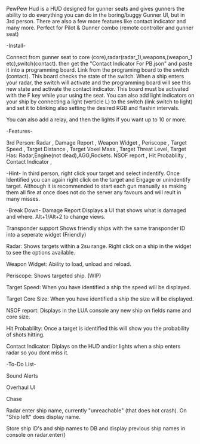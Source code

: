 

PewPew Hud is a HUD designed for gunner seats and gives gunners the ability to do everything you can do in the boring/buggy Gunner UI, but in 3rd person. 
There are also a few more features like contact indicator and many more. Perfect for Pilot & Gunner combo (remote controller and gunner seat)


-Install- 

Connect from gunner seat to core (core),radar(radar_1),weapons,(weapon_1 etc),switch(contact). then get the "Contact Indicator For PB.json" and paste it into a programming board. 
Link from the programing board to the switch (contact). This board checks the state of the switch. When a ship enters your radar, the switch will activate and the programming board will see this new state and activate the contact indicator. 
This board must be activated with the F key while your using the seat. You can also add light indicators on your ship by connecting a light (verticle L) to the switch (link switch to light) and set it to blinking also setting the desired RGB and flashin intervals.

You can also add a relay, and then the lights if you want up to 10 or more.




-Features-

3rd Person:
Radar , 
Damage Report , 
Weapon Widget , 
Periscope , 
Target Speed ,
Target Distance ,
Target Voxel Mass ,
Target Threat Level,
Target Has: Radar,Engine(not dead),AGG,Rockets.
NSOF report ,
Hit Probablilty ,
Contact Indicator ,






-Hint-
In third person, right click your target and select indentify. Once Identified you can again right click on the target and Engage or unindentify target. Although it is recommended to start each gun manually as making them all fire at once does not do the server any favours and will reult in many misses.





-Break Down-
Damage Report
Displays a UI that shows what is damaged and where. Alt+1/Alt+2 to change views.

Transponder support
Shows friendly ships with the same transponder ID into a seperate widget (Friendly)

Radar:
Shows targets within a 2su range. Right click on a ship in the widget to see the options available.

Weapon Widget:
Ability to load, unload and reload.

Periscope:
Shows targeted ship. (WIP)

Target Speed:
When you have identified a ship the speed will be displayed.

Target Core Size:
When you have identified a ship the size will be displayed.

NSOF report:
Displays in the LUA console any new ship on fields name and core size.

Hit Probablilty:
Once a target is identified this will show you the probability of shots hitting.

Contact Indicator:
Diplays on the HUD and/or lights when a ship enters radar so you dont miss it.








-To-Do List-

Sound Alerts 

Overhaul UI

Chase

Radar enter ship name, currently "unreachable" (that does not crash). On "Ship left" does display name.

Store ship ID's and ship names to DB and display previous ship names in console on radar.enter()



